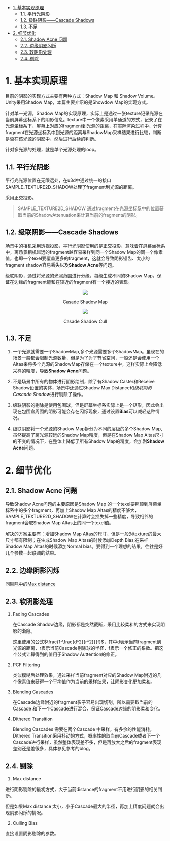 - [1. 基本实现原理](#1-基本实现原理)
    - [1.1. 平行光阴影](#11-平行光阴影)
    - [1.2. 级联阴影——Cascade Shadows](#12-级联阴影cascade-shadows)
    - [1.3. 不足](#13-不足)
- [2. 细节优化](#2-细节优化)
    - [2.1. Shadow Acne 问题](#21-shadow-acne-问题)
    - [2.2. 边缘阴影闪烁](#22-边缘阴影闪烁)
    - [2.3. 软阴影处理](#23-软阴影处理)
    - [2.4. 剔除](#24-剔除)

# 1. 基本实现原理
目前的阴影的实现方式主要有两种方式：Shadow Map 和 Shadow Volume。Unity采用Shadow Map，本篇主要介绍的是Showdow Map的实现方式。

针对单一光源，Shadow Map的实现原理，实际上是通过一张texture记录光源在当前屏幕坐标系下的阴影信息。texture中一个像素采用单通道的方式，记录了在光源坐标系下，屏幕上对应的fragment到光源的距离，在实际渲染过程中，计算fragment在光源坐标系中到光源的距离与ShadowMap采样结果进行比较，判断是否在该光源的阴影中，然后进行后续的判断。

针对多光源的处理，就是单个光源处理的loop。
## 1.1. 平行光阴影
平行光光源位置在无限远处，在u3d中通过统一的接口SAMPLE_TEXTURE2D_SHADOW处理了fragment到光源的距离。

采用正交投影。
>SAMPLE_TEXTURE2D_SHADOW 通过fragment在光源坐标系中的位置获取当前的ShadowAttenuation来计算当前的fragment的阴影。
        
## 1.2. 级联阴影——Cascade Shadows
场景中的相机采用透视投影，平行光阴影使用的是正交投影，意味着在屏幕坐标系中，离场景相机越远的fragment越容易采样到同一个Shadow Map的同一个像素值，也即一个texel要覆盖更多的fragment，这就会导致阴影锯齿、太小的fragment shadow容易丢失以及**Shadow Acne**等问题。

级联阴影，通过将光源的光照范围进行分级，每级生成不同的Shadow Map，保证在边缘的fragment能和在较近的fragment有一个接近的表现。

<div align=center>

![][CasadeShadowMap]

Casade Shadow Map

![][CasadeShadowsCull]

Casade Shadow Cull
</div>

## 1.3. 不足
1. 一个光源就需要一个ShadowMap,多个光源需要多个ShadowMap。虽现在的场景一般都会限制光源数量，但是为了为了节省空间，一般还是会使用一个Altas来将多个光源的ShadowMap存储在一个texture中，这样实际上会降低采样的精度，导致**Shadow Acne**问题。

2. 不是场景中所有的物体进行阴影绘制，除了有Shadow Caster和Receive Shadow设置的实体，场景中还通过Shadow Max Distance和*级联阴影Cascade Shadow*进行剔除了操作。

3. 级联阴影的剔除是使用包围球，但是屏幕坐标系实际上是一个矩形，因此会出现在包围盒周围的阴影可能会存在闪烁现象，通过设置**Bias**可以减轻这种情况。

4. 级联阴影将一个光源的Shadow Map拆分为不同的层级的多个Shadow Map,虽然提高了离光源较远的Shadow Map精度，但是在Shadow Map Altas尺寸的不变的情况下，在整体上降低了所有Shadow Map的精度，会加剧**Shadow Acne**问题。
        
# 2. 细节优化
## 2.1. Shadow Acne 问题
    
导致Shadow Acne问题的主要原因是Shadow Map 的一个texel要照顾到屏幕坐标系中的多个fragment，再加上Shadow Map Altas的精度不够大，SAMPLE_TEXTURE2D_SHADOW在计算时会损失掉一些精度，导致相邻的fragment会取Shadow Map Altas上的同一个texel值。

解决的方案主要有：增加Shadow Map Altas的尺寸，但是一般对texture的最大尺寸都有限制；在生成Shadow Map Altas的时候添加Depth Bias;在采样Shadow Map Altas的时候添加Normal bias。要得到一个理想的结果，往往是好几个参数一起联调的结果。

## 2.2. 边缘阴影闪烁
 同[剔除中的Max distance](#24-剔除)

## 2.3. 软阴影处理

1. Fading Cascades 
    
    在Cascade Shadow边缘，阴影都是突然截断，采用比较柔和的方式来实现阴影的渐隐。

    这里使用的公式$\frac{1-\frac{d^2}{r^2}}{f}$，其中d表示当前fragment到光源的距离，r表示当前Cascade剔除球的半径，f表示一个修正的系数。把这个公式计算得到的值用于Shadow Auttention的修正。

2. PCF Filtering
    
    类似模糊后处理效果，通过采样当前fragment对应的Shadow Map附近的几个像素值来获得一个平均值作为当前的采样结果，让阴影变化更加柔和。

3. Blending Cascades 

    在Cascade边缘附近的fragment影子容易出现切割，所以需要取当前的Cascade 和下一个Cascade进行混合，保证Cascade边缘的阴影柔和变化。

4. Dithered Transition

    Blending Cascades 需要在两个Cascade 中采样，有多余的性能消耗。Dithered Transition采用抖动的方式，概率性的取当前Cascade或者下一个Cascade进行采样，虽然整体表现差不多，但是再放大之后的fragment表现差别还是差很多，具体参见参考的blog。

## 2.4. 剔除
1. Max distance

进行阴影剔除的最初方式，大于当前distance的fragment不用进行阴影的相关判断。

但是如果Max distance 太小，小于Cascade最大的半径，再加上精度问题就会出现阴影闪烁的情况。

2. Culling Bias

直接设置阴影剔除的参数。

[CasadeShadowsCull]: ./culling-spheres.png
[CasadeShadowMap]: ./one-light-four-cascades.png

